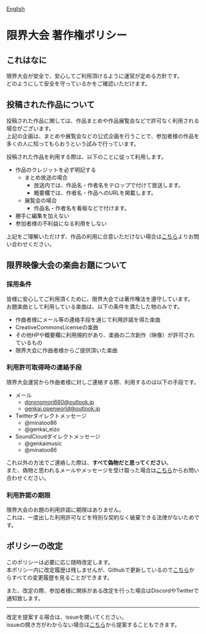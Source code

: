 [English](../en/COPYRIGHT_POLICY.md)

# 限界大会 著作権ポリシー

## これはなに

限界大会が安全で、安心してご利用頂けるように運営が定める方針です。      
どのようにして安全を守っているかをご確認いただけます。

## 投稿された作品について

投稿された作品に関しては、作品まとめや作品展覧会などで許可なく利用される場合がございます。   
上記の企画は、まとめや展覧会などの公式企画を行うことで、参加者様の作品を多くの人に知ってもらおうという試みで行っています。

投稿された作品を利用する際は、以下のことに従って利用します。

- 作品のクレジットを必ず明記する
    - まとめ放送の場合
        - 放送内では、作品名・作者名をテロップで付けて放送します。
        - 概要欄では、作者名・作品へのURLを掲載します。
    - 展覧会の場合
        - 作品名・作者名を看板などで付けます。
- 勝手に編集を加えない
- 参加者様の不利益になる利用をしない

上記をご理解いただけず、作品の利用に合意いただけない場合は[こちら](https://forms.gle/72egNqvJMwGytmat5)よりお問い合わせください。

## 限界映像大会の楽曲お題について

### 採用条件

皆様に安心してご利用頂くために、限界大会では著作権法を遵守しています。      
お題楽曲として利用している楽曲は、以下の条件を満たした物のみです。

- 作曲者様にメール等の連絡手段を通じて利用許諾を得た楽曲
- CreativeCommonsLicenseの楽曲
- その他HPや概要欄に利用規約があり、楽曲の二次創作（映像）が許可されているもの
- 限界大会に作曲者様からご提供頂いた楽曲

### 利用許可取得時の連絡手段

限界大会運営から作曲者様に対しご連絡する際、利用するのは以下の手段です。

- メール
    - doronomori660@outlook.jp
    - genkai.openworld@outlook.jp
- Twitterダイレクトメッセージ
    - @minatoo86
    - @genkai_eizo
- SoundCloudダイレクトメッセージ
    - @genkaimusic
    - @minatoo86

これ以外の方法でご連絡した際は、**すべて偽物だと思ってください**。         
また、偽物と思われるメールやメッセージを受け取った場合は[こちら](https://forms.gle/72egNqvJMwGytmat5)からお問い合わせください。

### 利用許諾の期限

限界大会のお題の利用許諾に期限はありません。        
これは、一度出した利用許可などを特別な契約なく破棄できる法律がないためです。

## ポリシーの改定

このポリシーは必要に応じ随時改定します。    
本ポリシー内に改定履歴は残しませんが、Githubで更新しているので[こちら](https://github.com/Chipsnet/projectgenkai-web/commits/master/doc/COPYRIGHT_POLICY_ja.md)からすべての変更履歴を見ることができます。

また、改定の際、参加者様に関係がある改定を行った場合はDiscordやTwitterで通知致します。

----

改定を提案する場合は、issueを開いてください。   
issueの開き方がわからない場合は[こちら](https://forms.gle/oq32ftHWYsapNHgg7)から提案することもできます。
